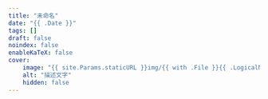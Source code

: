 ```yaml
---
title: "未命名"
date: "{{ .Date }}"
tags: []
draft: false
noindex: false
enableKaTeX: false
cover:
    image: "{{ site.Params.staticURL }}img/{{ with .File }}{{ .LogicalName }}{{ end }}/cover.png"
    alt: "描述文字"
    hidden: false
---
```

